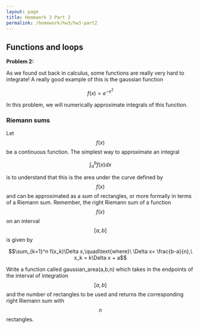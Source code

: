 ```yaml
---
layout: page
title: Homework 3 Part 2
permalink: /homework/hw3/hw3-part2
---
```


## Functions and loops

**Problem 2:**

As we found out back in calculus, some functions are really very hard to integrate!  A really good example of this is the gaussian function

$$f(x) = e^{-x^2}$$

In this problem, we will numerically approximate integrals of this function.

### Riemann sums

Let $$f(x)$$ be a continuous function.  The simplest way to approximate an integral

$$\int_a^b f(x)dx$$

is to understand that this is the area under the curve defined by $$f(x)$$ and can be approximated as a sum of rectangles, or more formally in terms of a Riemann sum.  Remember, the right Riemann sum of a function $$f(x)$$ on an interval $$[a,b]$$ is given by

$$\sum_{k=1}^n f(x_k)\Delta x,\quad\text{where}\ \Delta x= \frac{b-a}{n},\ x_k = k\Delta x + a$$

Write a function called gaussian_area(a,b,n) which takes in the endpoints of the interval of integration $$[a,b]$$ and the number of rectangles to be used and returns the corresponding right Riemann sum with $$n$$ rectangles.

